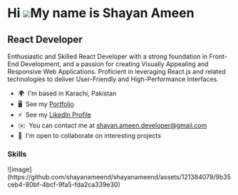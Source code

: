 Hi ![](https://user-images.githubusercontent.com/18350557/176309783-0785949b-9127-417c-8b55-ab5a4333674e.gif)My name is Shayan Ameen
====================================================================================================================================

React Developer
-----------------------

Enthusiastic and Skilled React Developer with a strong foundation in Front-End Development, and a passion for creating Visually Appealing and Responsive Web Applications. Proficient in leveraging React.js and related technologies to deliver User-Friendly and High-Performance Interfaces.

* 🌍  I'm based in Karachi, Pakistan
* 🖥️  See my [Portfolio](https://shayanameend.vercel.app)
* ⚡  See my [LikedIn Profile](https://www.linkedin.com/in/shayanameend)
* ✉️  You can contact me at [shayan.ameen.developer@gmail.com](mailto:shayan.ameen.developer@gmail.com)
* 🤝  I'm open to collaborate on interesting projects

### Skills

<p>
![image](https://github.com/shayanameend/shayanameend/assets/121384079/9b35ceb4-80bf-4bcf-9fa5-fda2ca339e30)
</p>
